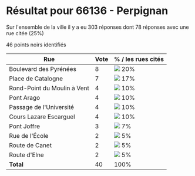 # Résultat pour 66136 - Perpignan

Sur l'ensemble de la ville il y a eu 303 réponses dont 78 réponses avec une rue citée (25%)

46 points noirs identifiés

| Rue | Vote | % / les rues cités|
|-----|------|-------------------|
| Boulevard des Pyrénées | 8 | <img src="../../img/bar_20.gif" />&nbsp;20%|
| Place de Catalogne | 7 | <img src="../../img/bar_17.gif" />&nbsp;17%|
| Rond-Point du Moulin à Vent | 4 | <img src="../../img/bar_10.gif" />&nbsp;10%|
| Pont Arago | 4 | <img src="../../img/bar_10.gif" />&nbsp;10%|
| Passage de l'Université | 4 | <img src="../../img/bar_10.gif" />&nbsp;10%|
| Cours Lazare Escarguel | 4 | <img src="../../img/bar_10.gif" />&nbsp;10%|
| Pont Joffre | 3 | <img src="../../img/bar_7.gif" />&nbsp;7%|
| Rue de l'École | 2 | <img src="../../img/bar_5.gif" />&nbsp;5%|
| Route de Canet | 2 | <img src="../../img/bar_5.gif" />&nbsp;5%|
| Route d'Elne | 2 | <img src="../../img/bar_5.gif" />&nbsp;5%|
| **Total** | 40 | 100%|
